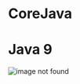 # CoreJava

Java 9
======

![image not found](https://github.com/balaprojects/images/blob/master/Java9_Features.png)
